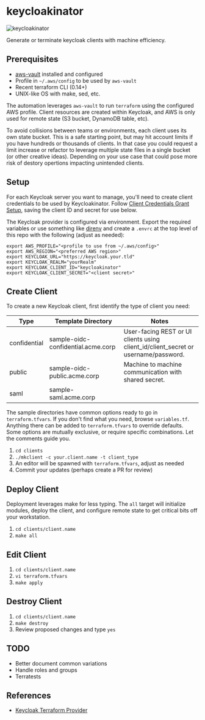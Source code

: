 # keycloakinator

![keycloakinator](https://github.com/deadlysyn/keycloakintor/raw/main/assets/terminator.png "Terminated!")

Generate or terminate keycloak clients with machine efficiency.

## Prerequisites

- [aws-vault](https://github.com/99designs/aws-vault) installed and configured
- Profile in `~/.aws/config` to be used by `aws-vault`
- Recent terraform CLI (0.14+)
- UNIX-like OS with make, sed, etc.

The automation leverages `aws-vault` to run `terraform` using the configured AWS
profile. Client resources are created within Keycloak, and AWS is only used
for remote state (S3 bucket, DynamoDB table, etc).

To avoid collisions between teams or environments, each client uses its own
state bucket. This is a safe starting point, but may hit account limits if you have
hundreds or thousands of clients. In that case you could request a limit
increase or refactor to leverage multiple state files in a single bucket
(or other creative ideas). Depending on your use case that could pose more
risk of destory opertions impacting unintended clients.

## Setup

For each Keycloak server you want to manage, you'll need to create
client credentials to be used by Keycloakinator. Follow
[Client Credentials Grant Setup](https://registry.terraform.io/providers/mrparkers/keycloak/latest/docs#keycloak-setup),
saving the client ID and secret for use below.

The Keycloak provider is configured via environment. Export the
required variables or use something like [direnv](https://direnv.net)
and create a `.envrc` at the top level of this repo with the following
(adjust as needed):

```console
export AWS_PROFILE="<profile to use from ~/.aws/config>"
export AWS_REGION="<preferred AWS region>"
export KEYCLOAK_URL="https://keycloak.your.tld"
export KEYCLOAK_REALM="yourRealm"
export KEYCLOAK_CLIENT_ID="keycloakinator"
export KEYCLOAK_CLIENT_SECRET="<client secret>"
```

## Create Client

To create a new Keycloak client, first identify the type of client you need:

| Type         | Template Directory                 | Notes                                                                              |
| ------------ | ---------------------------------- | ---------------------------------------------------------------------------------- |
| confidential | sample-oidc-confidential.acme.corp | User-facing REST or UI clients using client_id/client_secret or username/password. |
| public       | sample-oidc-public.acme.corp       | Machine to machine communication with shared secret.                               |
| saml         | sample-saml.acme.corp              |                                                                                    |

The sample directories have common options ready to go in `terraform.tfvars`. If you don't
find what you need, browse `variables.tf`. Anything there can be added to
`terraform.tfvars` to override defaults. Some options are mutually exclusive, or require
specific combinations. Let the comments guide you.

1. `cd clients`
1. `./mkclient -c your.client.name -t client_type`
1. An editor will be spawned with `terraform.tfvars`, adjust as needed
1. Commit your updates (perhaps create a PR for review)

## Deploy Client

Deployment leverages make for less typing. The `all` target will initialize modules,
deploy the client, and configure remote state to get critical bits off your workstation.

1. `cd clients/client.name`
1. `make all`

## Edit Client

1. `cd clients/client.name`
1. `vi terraform.tfvars`
1. `make apply`

## Destroy Client

1. `cd clients/client.name`
1. `make destroy`
1. Review proposed changes and type `yes`

## TODO

- Better document common variations
- Handle roles and groups
- Terratests

## References

- [Keycloak Terraform Provider](https://github.com/mrparkers/terraform-provider-keycloak)
